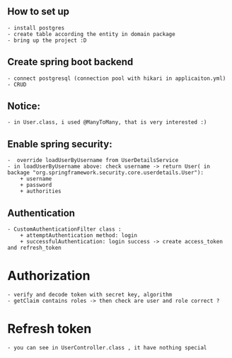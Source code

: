 ## How to set up
    - install postgres
    - create table according the entity in domain package
    - bring up the project :D
## Create spring boot backend
    - connect postgresql (connection pool with hikari in applicaiton.yml)
    - CRUD
## Notice: 
    - in User.class, i used @ManyToMany, that is very interested :)
## Enable spring security:
    -  override loadUserByUsername from UserDetailsService
    - in loadUserByUsername above: check username -> return User( in backage "org.springframework.security.core.userdetails.User"):
        + username
        + password
        + authorities
## Authentication
    - CustomAuthenticationFilter class :
        + attemptAuthentication method: login
        + successfulAuthentication: login success -> create access_token and refresh_token
# Authorization
    - verify and decode token with secret key, algorithm
    - getClaim contains roles -> then check are user and role correct ?
# Refresh token
    - you can see in UserController.class , it have nothing special 
    